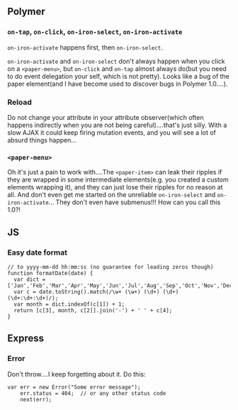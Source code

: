 ## Polymer

### `on-tap`, `on-click`, `on-iron-select`, `on-iron-activate`

`on-iron-activate` happens first, then `on-iron-select`.

`on-iron-activate` and `on-iron-select` don't always happen when you click on a `<paper-menu>`, but `on-click` and `on-tap` almost always do(but you need to do event delegation your self, which is not pretty). Looks like a bug of the paper element(and I have become used to discover bugs in Polymer 1.0....).

### Reload

Do not change your attribute in your attribute observer(which often happens indirectly when you are not being careful)....that's just silly. With a slow AJAX it could keep firing mutation events, and you will see a lot of absurd things happen...

### `<paper-menu>`

Oh it's just a pain to work with....The `<paper-item>` can leak their ripples if they are wrapped in some intermediate elements(e.g. you created a custom elements wrapping it), and they can just lose their ripples for no reason at all. And don't even get me started on the unreliable `on-iron-select` and `on-iron-activate`... They don't even have submenus!!! How can you call this 1.0?!

## JS

### Easy date format

```
// to yyyy-mm-dd hh:mm:ss (no guarantee for leading zeros though)
function formatDate(date) {
  var dict = ['Jan','Feb','Mar','Apr','May','Jun','Jul','Aug','Sep','Oct','Nov','Dec'];
  var c = date.toString().match(/\w+ (\w+) (\d+) (\d+) (\d+:\d+:\d+)/);
  var month = dict.indexOf(c[1]) + 1;
  return [c[3], month, c[2]].join('-') + ' ' + c[4];
}
```

## Express

### Error

Don't throw....I keep forgetting about it. Do this:

```
var err = new Error("Some error message");
    err.status = 404;  // or any other status code
    next(err);
```